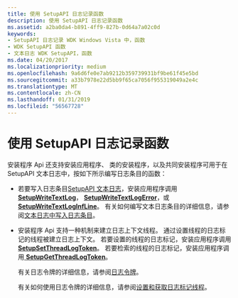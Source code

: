 ```yaml
---
title: 使用 SetupAPI 日志记录函数
description: 使用 SetupAPI 日志记录函数
ms.assetid: a2ba0da4-b891-4ff9-827b-0d64a7a02c0d
keywords:
- SetupAPI 日志记录 WDK Windows Vista 中，函数
- WDK SetupAPI 函数
- 文本日志 WDK SetupAPI，函数
ms.date: 04/20/2017
ms.localizationpriority: medium
ms.openlocfilehash: 9a6d6fe0e7ab9212b359739931bf9be61f45e5bd
ms.sourcegitcommit: a33b7978e22d5bb9f65ca7056f955319049a2e4c
ms.translationtype: MT
ms.contentlocale: zh-CN
ms.lasthandoff: 01/31/2019
ms.locfileid: "56567728"
---
```

# <a name="using-the-setupapi-logging-functions"></a>使用 SetupAPI 日志记录函数


安装程序 Api 还支持安装应用程序、 类的安装程序，以及共同安装程序可用于在 SetupAPI 文本日志中，按如下所示编写日志条目的函数：

-   若要写入日志条目[SetupAPI 文本日志](setupapi-text-logs.md)，安装应用程序调用[ **SetupWriteTextLog**](https://msdn.microsoft.com/library/windows/hardware/ff552218)， [ **SetupWriteTextLogError**](https://msdn.microsoft.com/library/windows/hardware/ff552232)，或[ **SetupWriteTextLogInfLine**](https://msdn.microsoft.com/library/windows/hardware/ff552236)。 有关如何编写文本日志条目的详细信息，请参阅[文本日志中写入日志条目](writing-log-entries-in-a-text-log.md)。

-   安装程序 Api 支持一种机制来建立日志上下文线程。 通过设置线程的日志标记的线程被建立日志上下文。 若要设置的线程的日志标记，安装应用程序调用[ **SetupSetThreadLogToken**](https://msdn.microsoft.com/library/windows/hardware/ff552216)。 若要检索的线程的日志标记，安装应用程序调用[ **SetupGetThreadLogToken**](https://msdn.microsoft.com/library/windows/hardware/ff552211)。

    有关日志令牌的详细信息，请参阅[日志令牌](log-tokens.md)。

    有关如何使用日志令牌的详细信息，请参阅[设置和获取日志标记线程](setting-and-getting-a-log-token-for-a-thread.md)。

 

 





